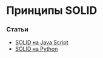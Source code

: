 # Принципы SOLID

### Статьи

- [SOLID на Java Script](https://medium.com/webbdev/solid-4ffc018077da)
- [SOLID на Python](https://gist.github.com/novikov-nsa/0a1797717a531393ecf84d3d926846f2)